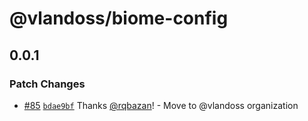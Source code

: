 # @vlandoss/biome-config

## 0.0.1

### Patch Changes

- [#85](https://github.com/variableland/dx/pull/85) [`bdae9bf`](https://github.com/variableland/dx/commit/bdae9bf09a9a967ced98dd42b373c725c2c4f2b3) Thanks [@rqbazan](https://github.com/rqbazan)! - Move to @vlandoss organization
